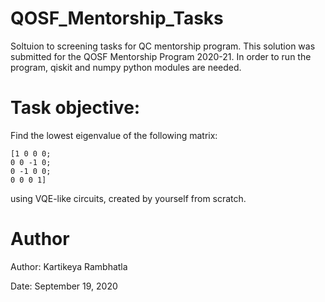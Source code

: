 # QOSF_Mentorship_Tasks
Soltuion to screening tasks for QC mentorship program. This solution was submitted for the QOSF Mentorship Program 2020-21. In order to run the program, qiskit and numpy python modules are needed.


# Task objective: 

Find the lowest eigenvalue of the following matrix:
```
[1 0 0 0; 
0 0 -1 0;
0 -1 0 0; 
0 0 0 1]
```
using VQE-like circuits, created by yourself from scratch.

# Author

Author: Kartikeya Rambhatla

Date: September 19, 2020
